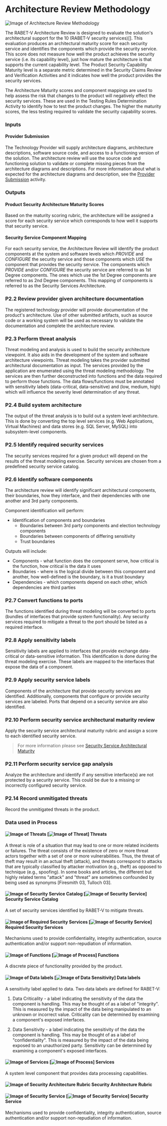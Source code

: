 

# Architecture Review Methodology

![Image of Architecture Review Methodology](Architecture_Review_Methodology_files/_19_0_3_43701b0_1585746146678_950815_14100.svg)

The RABET-V Architecture Review is designed to evaluate the solution's architectural support for the 10 (RABET-V security services)[]. This evaluation produces an architectural maturity score for each security service and identifies the components which provide the security service. This score does not measure how well the product achieves the security service (i.e. its capability level), just how mature the architecture is that supports the current capability level. The Product Security Capability Maturity level is a separate metric determined in the Security Claims Review and Verification Activities and it indicates how well the product provides the security services.

The Architecture Maturity scores and component mappings are used to help assess the risk that changes to the product will negatively effect the security services. These are used in the Testing Rules Determination Activity to identify how to test the product changes. The higher the maturity scores, the less testing required to validate the security capability scores.


























### Inputs

#### Provider Submission

The Technology Provider will supply architecture diagrams, architecture descriptions, software source code, and access to a functioning version of the solution. The architecture review will use the source code and functioning solution to validate or complete missing pieces from the architecture diagrams and descriptions. For more information about what is expected for the architecture diagrams and description, see the [Provider Submission](Provider_Submission.md) activity.
### Outputs

#### Product Security Architecture Maturity Scores

Based on the maturity scoring rubric, the architecture will be assigned a score for each security service which corresponds to how well it supports that security service.
#### Security Service Component Mapping

For each security service, the Architecture Review will identify the product components at the system and software levels which *PROVIDE* and *CONFIGURE* the security service and those components which *USE* the component that provides the security service. The components which *PROVIDE* and/or *CONFIGURE* the security service are referred to as 1st Degree components. The ones which use the 1st Degree components are referred to as 2nd Degree components. This mapping of components is referred to as the Security Services Architecture.

### P2.2 Review provider given architecture documentation

The registered technology provider will provide documentation of the product's architecture. Use of other submitted artifacts, such as source code or a working system will be used as necessary to validate the documentation and complete the architecture review.

### P2.3 Perform threat analysis

Threat modeling and analysis is used to build the security architecture viewpoint. It also aids in the development of the system and software architecture viewpoints. Threat modeling takes the provider submitted architectural documentation as input. The services provided by the application are enumerated using the threat modeling methodology. The services are then further deconstructed into functions and the data required to perform those functions. The data flows/functions must be annotated with sensitivity labels (data-critical, data-sensitive) and  (low, medium, high) which will influence the severity level determination of any threat.


### P2.4 Build system architecture

The output of the threat analysis is to build out a system level architecture. This is done by converting the top level services (e.g. Web Applications, Virtual Machines) and data stores (e.g. SQL Server, MySQL) into subsystem-level components.

### P2.5 Identify required security services

The security services required for a given product will depend on the results of the threat modeling exercise. Security services are chosen from a predefined security service catalog.

### P2.6 Identify software components

The architecture review will identify significant architectural components, their boundaries, how they interface, and their dependencies with one another and 3rd party components.

Component identification will perform:

- Identification of components and boundaries
  - Boundaries between 3rd party components and election technology components
  - Boundaries between components of differing sensitivity
  - Trust boundaries

Outputs will include:

- Components - what function does the component serve, how critical is the function, how critical is the data it uses
- Boundaries - where is the logical divide between this component and another, how well-defined is the boundary, is it a trust boundary
- Dependencies - which components depend on each other, which dependencies are third parties

### P2.7 Convert functions to ports

The functions identified during threat modeling will be converted to ports (bundles of interfaces that provide system functionality). Any security services required to mitigate a threat to the port should be listed as a required interface.

### P2.8 Apply sensitivity labels

Sensitivity labels are applied to interfaces that provide exchange data-critical or data-sensitive information. This identification is done during the threat modeling exercise. These labels are mapped to the interfaces that expose the data of a component.

### P2.9 Apply security service labels

Components of the architecture that provide security services are identified. Additionally, components that configure or provide security services are labeled. Ports that depend on a security service are also identified.

### P2.10 Perform security service architectural maturity review

Apply the security service architectural maturity rubric and assign a score to each identified security service. 

> For more information please see [Security Service Architectural Maturity](../MaturityIndexes/Security_Services_Architectural_Maturity_Index.md)


### P2.11 Perform security service gap analysis

Analyze the architecture and identify if any sensitive interface(s) are not protected by a security service. This could be due to a missing or incorrectly configured security service.


### P2.14 Record unmitigated threats

Record the unmitigated threats in the product.

### Data used in Process

#### ![Image of Threats](Architecture_Review_Methodology_files/icon_dataobject_1304218151.svg) [![Image of Threat](Architecture_Review_Methodology_files/icon_class_1862347028.svg)] Threats 
A threat is role of a situation that may lead to one or more related incidents or failures.
The threat consists of the existence of zero or more threat actors together with a set of one or more vulnerabilities. Thus, the threat of theft may result in an actual theft (attack), and threats correspond to attacks that are typically classified by attacker motivation (e.g., theft) as opposed to technique (e.g., spoofing). In some books and articles, the different but highly related terms "attack" and "threat" are sometimes confounded by being used as synonyms [Firesmith 03, Tulloch 03].
#### ![Image of Security Service Catalog](Architecture_Review_Methodology_files/icon_dataobject_265530045.svg) [![Image of Security Service](Architecture_Review_Methodology_files/icon_class_677103671.svg)] Security Service Catalog 
A set of security services identified by RABET-V to mitigate threats.
#### ![Image of Required Security Services](Architecture_Review_Methodology_files/icon_dataobject_1304218151.svg) [![Image of Security Service](Architecture_Review_Methodology_files/icon_class_677103671.svg)] Required Security Services 
Mechanisms used to provide confidentiality, integrity authentication, source authentication and/or support non-repudiation of information.
#### ![Image of Functions](Architecture_Review_Methodology_files/icon_dataobject_1304218151.svg) [![Image of Process](Architecture_Review_Methodology_files/icon_class_1862347028.svg)] Functions 
A discrete piece of functionality provided by the product.
#### ![Image of Data labels](Architecture_Review_Methodology_files/icon_dataobject_1304218151.svg) [![Image of Data Sensitivity](Architecture_Review_Methodology_files/icon_class_1862347028.svg)] Data labels 
A sensitivity label applied to data. Two data labels are defined for RABET-V:

1. Data Criticality - a label indicating the sensitivity of the data the component is handling. This may be thought of as a label of "integrity". This is measured by the impact of the data being manipulated to an unknown or incorrect value. Criticality can be determined by examining a component's exposed interfaces.

2. Data Sensitivity - a label indicating the sensitivity of the data the component is handling. This may be thought of as a label of "confidentiality". This is measured by the impact of the data being exposed to an unauthorized party. Sensitivity can be determined by examining a component's exposed interfaces.

#### ![Image of Services](Architecture_Review_Methodology_files/icon_dataobject_1304218151.svg) [![Image of Process](Architecture_Review_Methodology_files/icon_class_1862347028.svg)] Services 
A system level component that provides data processing capabilities.
#### ![Image of Security Architecture Rubric](Architecture_Review_Methodology_files/icon_dataobject_265530045.svg) Security Architecture Rubric 
#### ![Image of Security Service](Architecture_Review_Methodology_files/icon_dataobject_1304218151.svg) [![Image of Security Service](Architecture_Review_Methodology_files/icon_class_677103671.svg)] Security Service 
Mechanisms used to provide confidentiality, integrity authentication, source authentication and/or support non-repudiation of information.
